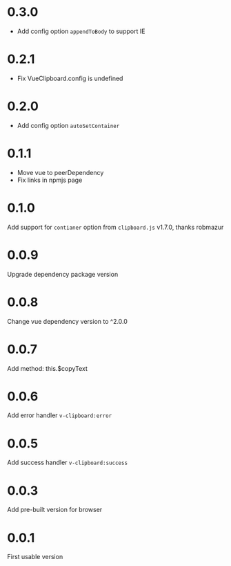 # 0.3.0

- Add config option `appendToBody` to support IE

# 0.2.1

- Fix VueClipboard.config is undefined

# 0.2.0

- Add config option `autoSetContainer`

# 0.1.1

- Move vue to peerDependency
- Fix links in npmjs page

# 0.1.0

Add support for `contianer` option from `clipboard.js` v1.7.0, thanks robmazur

# 0.0.9

Upgrade dependency package version

# 0.0.8

Change vue dependency version to ^2.0.0

# 0.0.7

Add method: this.$copyText

# 0.0.6

Add error handler `v-clipboard:error`

# 0.0.5

Add success handler `v-clipboard:success`

# 0.0.3

Add pre-built version for browser

# 0.0.1

First usable version
